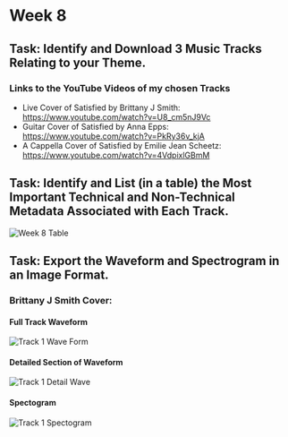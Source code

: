 # Week 8
## Task: Identify and Download 3 Music Tracks Relating to your Theme.
### Links to the YouTube Videos of my chosen Tracks
- Live Cover of Satisfied by Brittany J Smith:
 https://www.youtube.com/watch?v=U8_cm5nJ9Vc
- Guitar Cover of Satisfied by Anna Epps:
https://www.youtube.com/watch?v=PkRy36v_kjA
- A Cappella Cover of Satisfied by Emilie Jean Scheetz:
https://www.youtube.com/watch?v=4VdpixlGBmM
## Task: Identify and List (in a table) the Most Important Technical and Non-Technical Metadata Associated with Each Track.
![Week 8 Table](https://github.com/user-attachments/assets/eb634550-f0ec-4765-b3f4-22b07b4fb438)
## Task: Export the Waveform and Spectrogram in an Image Format.
### Brittany J Smith Cover:
#### Full Track Waveform
![Track 1 Wave Form](https://github.com/user-attachments/assets/bdb2fe8b-3793-4c0b-991a-06e587ca2d36)
#### Detailed Section of Waveform
![Track 1 Detail Wave](https://github.com/user-attachments/assets/0b19ae74-3e8e-45db-b4de-b32b86cad00e)
#### Spectogram
![Track 1 Spectogram](https://github.com/user-attachments/assets/132e99e5-6b3f-426a-86a1-bb057c51d3e9)
